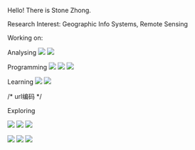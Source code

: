 
Hello! There is Stone Zhong.

Research Interest: Geographic Info Systems, Remote Sensing

Working on:

Analysing
![](https://img.shields.io/badge/ArcGIS-2C7AC3?logo=arcgis&logoColor=white)
![](https://img.shields.io/badge/QGIS-589632?logo=qgis&logoColor=white)

Programming
![](https://img.shields.io/badge/C-00599c?logo=c&logoColor=white)
![](https://img.shields.io/badge/C++-00599c?logo=cplusplus)
![](https://img.shields.io/badge/Python-3776AB?logo=python&logoColor=yellow)

Learning
![](https://img.shields.io/badge/C%23-512BD4?logo=csharp)
![](https://img.shields.io/badge/JavaScript-F7DF1E?logo=javasrcript)

/* url编码 */

Exploring

![](https://img.shields.io/badge/Vercelt-000000?logo=vercel)
![](https://img.shields.io/badge/Docusaurus-3ECC5F?logo=docusaurus)
![](https://img.shields.io/badge/Ubuntu-E95420?logo=ubuntu)

![](https://img.shields.io/badge/Bilibili-00A1D6?logo=bilibili)
![](https://img.shields.io/badge/WeChat-07C160?logo=wechat)
![](https://img.shields.io/badge/Tencent_QQ-EB1923?logo=tencentqq)
